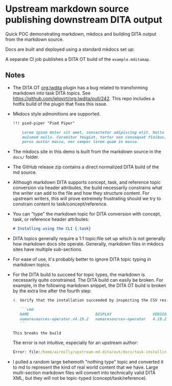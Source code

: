 # Upstream markdown source publishing downstream DITA output

Quick POC demonstrating markdown, mkdocs and building DITA output from the markdown source.

Docs are built and deployed using a standard mkdocs set up: 

A separate CI job publishes a DITA OT build of the `example.mditamap`.

## Notes

* The DITA OT [org.lwdita](https://github.com/jelovirt/org.lwdita) plugin has a bug related to transforming markdown into task DITA topics. See https://github.com/jelovirt/org.lwdita/pull/242. This repo includes a hotfix build of the plugin that fixes this issue.

* Mkdocs style admonitions are supported.

    ```markdown
    !!! pied-piper "Pied Piper"
    
        Lorem ipsum dolor sit amet, consectetur adipiscing elit. Nulla et
        euismod nulla. Curabitur feugiat, tortor non consequat finibus, justo
        purus auctor massa, nec semper lorem quam in massa.
    ```

* The mkdocs site in this demo is built from the markdown source in the `docs/` folder.

* The GitHub release zip contains a direct normalized DITA build of the md source.

* Although markdown DITA supports concept, task, and reference topic conversion via header attributes, the build necessarily constrains what the writer can add to the file and how they structure content. For upstream writers, this will prove extremely frustrating should we try to constrain content to task/concept/reference.

* You can "type" the markdown topic for DITA conversion with concept, task, or reference header attributes:

    ```markdown
    # Installing using the CLI {.task}
    ```

* DITA topics generally require a 1:1 topic:file set up which is not generally how markdown docs site operate. Generally, markdown files in mkdocs sites have multiple sub-sections.

* For ease of use, it's probably better to ignore DITA topic typing in markdown topics. 

* For the DITA build to succeed for topic types, the markdown is necessarily quite constrained. The DITA build can easily be broken. For example, in the following markdown snippet, the DITA OT build is broken by the extra line after the fourth step: 

    ```markdown
    4. Verify that the installation succeeded by inspecting the CSV resource in the `openshift-numaresources` namespace. Run the following command:
    
       ```cmd
       NAME                             DISPLAY                  VERSION   REPLACES   PHASE
       numaresources-operator.v4.19.2   numaresources-operator   4.19.2               Succeeded
       ```
    
    This breaks the build
    ```
    
    The error is not intuitive, especially for an upstream author:
    
    ```cmd
    Error: file:/home/aireilly/upstream-md-dita/out/docs/task-installing-nro.dita:24:162: [DOTJ088E] XML parsing error: The content of element type "taskbody" must match "(prereq?,context?,(steps|steps-unordered)?,result?,tasktroubleshooting?,example?,postreq?)".
    ```

* I pulled a random large behemoth "nothing type" topic and converted it to md to represent the kind of real world content that we have. Large multi-section markdown files will convert into technically valid DITA XML, but they will not be topic-typed (concept/task/reference).
